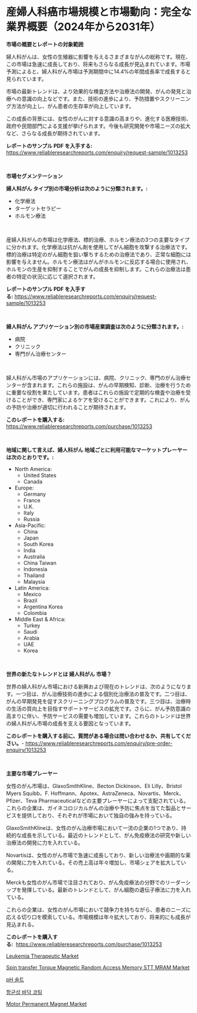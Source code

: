 <p><h1>産婦人科癌市場規模と市場動向：完全な業界概要（2024年から2031年）</h1></p><p><strong>市場の概要とレポートの対象範囲</strong></p>
<p><p>婦人科がんは、女性の生殖器に影響を与えるさまざまながんの総称です。現在、この市場は急速に成長しており、将来もさらなる成長が見込まれています。市場予測によると、婦人科がん市場は予測期間中に14.4%の年間成長率で成長すると見られています。</p><p>市場の最新トレンドは、より効果的な検査方法や治療法の開発、がんの発見と治療への意識の向上などです。また、技術の進歩により、予防措置やスクリーニング方法が向上し、がん患者の生存率が向上しています。</p><p>この成長の背景には、女性のがんに対する意識の高まりや、進化する医療技術、政府や民間部門による支援が挙げられます。今後も研究開発や市場ニーズの拡大など、さらなる成長が期待されています。</p></p>
<p><strong>レポートのサンプル PDF を入手する:</strong> <a href="https://www.reliableresearchreports.com/enquiry/request-sample/1013253">https://www.reliableresearchreports.com/enquiry/request-sample/1013253</a></p>
<p>&nbsp;</p>
<p><strong>市場セグメンテーション</strong></p>
<p><strong>婦人科がん タイプ別の市場分析は次のように分類されます。:</strong></p>
<p><ul><li>化学療法</li><li>ターゲットセラピー</li><li>ホルモン療法</li></ul></p>
<p>&nbsp;</p>
<p><p>産婦人科がんの市場は化学療法、標的治療、ホルモン療法の3つの主要なタイプに分かれます。化学療法は抗がん剤を使用してがん細胞を攻撃する治療法です。標的治療は特定のがん細胞を狙い撃ちするための治療法であり、正常な細胞には影響を与えません。ホルモン療法はがんがホルモンに反応する場合に使用され、ホルモンの生産を抑制することでがんの成長を抑制します。これらの治療法は患者の特定の状況に応じて選択されます。</p></p>
<p><strong>レポートのサンプル PDF を入手する:</strong>&nbsp;<a href="https://www.reliableresearchreports.com/enquiry/request-sample/1013253">https://www.reliableresearchreports.com/enquiry/request-sample/1013253</a></p>
<p>&nbsp;</p>
<p><strong> 婦人科がん アプリケーション別の市場産業調査は次のように分類されます。:</strong></p>
<p><ul><li>病院</li><li>クリニック</li><li>専門がん治療センター</li></ul></p>
<p>&nbsp;</p>
<p><p>婦人科がん市場のアプリケーションには、病院、クリニック、専門のがん治療センターが含まれます。これらの施設は、がんの早期検知、診断、治療を行うために重要な役割を果たしています。患者はこれらの施設で定期的な検査や治療を受けることができ、専門家によるケアを受けることができます。これにより、がんの予防や治療が適切に行われることが期待されます。</p></p>
<p><strong>このレポートを購入する:</strong>&nbsp; <a href="https://www.reliableresearchreports.com/purchase/1013253">https://www.reliableresearchreports.com/purchase/1013253</a></p>
<p>&nbsp;</p>
<p><strong>地域に関して言えば、婦人科がん 地域ごとに利用可能なマーケットプレーヤーは次のとおりです。:</strong></p>
<p><ul>
    <li>
        North America:
        <ul>
            <li>United States</li>
            <li>Canada</li>
        </ul>
    </li>
    <li>
        Europe:
        <ul>
            <li>Germany</li>
            <li>France</li>
            <li>U.K.</li>
            <li>Italy</li>
            <li>Russia</li>
        </ul>
    </li>
    <li>
        Asia-Pacific:
        <ul>
            <li>China</li>
            <li>Japan</li>
            <li>South Korea</li>
            <li>India</li>
            <li>Australia</li>
            <li>China Taiwan</li>
            <li>Indonesia</li>
            <li>Thailand</li>
            <li>Malaysia</li>
        </ul>
    </li>
    <li>
        Latin America:
        <ul>
            <li>Mexico</li>
            <li>Brazil</li>
            <li>Argentina Korea</li>
            <li>Colombia</li>
        </ul>
    </li>
    <li>
        Middle East & Africa:
        <ul>
            <li>Turkey</li>
            <li>Saudi</li>
            <li>Arabia</li>
            <li>UAE</li>
            <li>Korea</li>
        </ul>
    </li>
    </ul></p>
<p>&nbsp;</p>
<p><strong>世界の新たなトレンドとは 婦人科がん 市場？</strong></p>
<p><p>世界の婦人科がん市場における新興および現在のトレンドは、次のようになります。一つ目は、がん治療技術の進歩による個別化治療法の普及です。二つ目は、がんの早期発見を促すスクリーニングプログラムの普及です。三つ目は、治療時の生活の質向上を目指すサポートサービスの拡充です。さらに、がん予防意識の高まりに伴い、予防サービスの需要も増加しています。これらのトレンドは世界の婦人科がん市場の成長を支える要因となっています。</p></p>
<p><strong>このレポートを購入する前に、質問がある場合は問い合わせるか、共有してください。</strong>- <a href="https://www.reliableresearchreports.com/enquiry/pre-order-enquiry/1013253">https://www.reliableresearchreports.com/enquiry/pre-order-enquiry/1013253</a></p>
<p>&nbsp;</p>
<p><strong>主要な市場プレーヤー</strong></p>
<p><p>女性のがん市場は、GlaxoSmithKline、Becton Dickinson、Eli Lilly、Bristol Myers Squibb、F. Hoffmann、Apotex、AstraZeneca、Novartis、Merck、Pfizer、Teva Pharmaceuticalなどの主要プレーヤーによって支配されている。これらの企業は、ガイネコロジカルがんの治療や予防に焦点を当てた製品とサービスを提供しており、それぞれが市場において独自の強みを持っている。</p><p>GlaxoSmithKlineは、女性のがん治療市場において一流の企業の1つであり、持続的な成長を示している。最近のトレンドとして、がん免疫療法の研究や新しい治療法の開発に力を入れている。</p><p>Novartisは、女性のがん市場で急速に成長しており、新しい治療法や画期的な薬の開発に力を入れている。その売上高は年々増加し、市場シェアを拡大している。</p><p>Merckも女性のがん市場で注目されており、がん免疫療法の分野でのリーダーシップを発揮している。最新のトレンドとして、がん細胞の遺伝子療法に力を入れている。</p><p>これらの企業は、女性のがん市場において競争力を持ちながら、患者のニーズに応える切り口を模索している。市場規模は年々拡大しており、将来的にも成長が見込まれる。</p></p>
<p><strong>このレポートを購入する:</strong>&nbsp;&nbsp;<a href="https://www.reliableresearchreports.com/purchase/1013253">https://www.reliableresearchreports.com/purchase/1013253</a></p>
<p><p><a href="https://issuu.com/reportprime-2/docs/leukemia-therapeutic-market-size-2030.pptx">Leukemia Therapeutic Market</a></p><p><a href="https://view.publitas.com/reportprime-1/spin-transfer-torque-magnetic-random-access-memory-stt-mram-market-research-report-provides-thorough-industry-overview-which-offers-an-in-depth-analysis-of-product-trends-and-new-market-divisions/">Spin transfer Torque Magnetic Random Access Memory STT MRAM Market</a></p><p><a href="https://medium.com/@mujgankortalih/2024%EB%85%84%EB%B6%80%ED%84%B0-2031%EB%85%84%EA%B9%8C%EC%A7%80%EC%9D%98-%EA%B8%B0%EA%B0%84%EC%97%90-%EB%8C%80%ED%95%9C-ph-%EC%86%94%ED%8A%B8-%EC%8B%9C%EC%9E%A5-%EB%B6%84%EC%84%9D%EA%B3%BC-%ED%81%AC%EA%B8%B0-%EC%98%88%EC%B8%A1-8266777cd67e">pH 솔트</a></p><p><a href="https://medium.com/@vlcostes/%EC%95%88%ED%8B%B0%EB%AF%B8%ED%81%AC%EB%A1%9C%EB%B0%94%EC%9D%B4%EC%96%BC-%EB%B0%94%EB%8B%A5-%EC%BD%94%ED%8C%85-%EC%8B%9C%EC%9E%A5-%EB%8F%99%ED%96%A5-%EB%B0%8F-%EC%8B%9C%EC%9E%A5-%EB%B6%84%EC%84%9D%EC%9D%80-2024%EB%85%84%EB%B6%80%ED%84%B0-2031%EB%85%84%EA%B9%8C%EC%A7%80-%EC%98%88%EC%B8%A1%EB%90%A9%EB%8B%88%EB%8B%A4-bfa35b632cc3">항균성 바닥 코팅</a></p><p><a href="https://github.com/mauripalmi/Market-Research-Report-List-2/blob/main/motor-permanent-magnet-market.md">Motor Permanent Magnet Market</a></p></p>